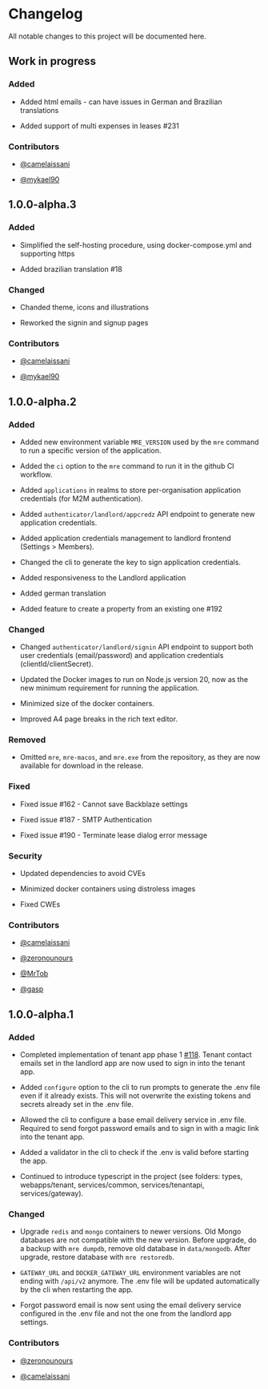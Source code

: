 # Changelog

All notable changes to this project will be documented here.

## Work in progress

### Added

- Added html emails - can have issues in German and Brazilian translations

- Added support of multi expenses in leases #231

### Contributors

- [@camelaissani](https://github.com/camelaissani)

- [@mykael90](https://github.com/mykael90)

## 1.0.0-alpha.3

### Added

- Simplified the self-hosting procedure, using docker-compose.yml and supporting https

- Added brazilian translation #18

### Changed

- Chanded theme, icons and illustrations

- Reworked the signin and signup pages

### Contributors

- [@camelaissani](https://github.com/camelaissani)

- [@mykael90](https://github.com/mykael90)


## 1.0.0-alpha.2

### Added

- Added new environment variable `MRE_VERSION` used by the `mre` command to run a specific version of the application.

- Added the `ci` option to the `mre` command to run it in the github CI workflow.

- Added `applications` in realms to store per-organisation application credentials (for M2M authentication).

- Added `authenticator/landlord/appcredz` API endpoint to generate new application credentials.

- Added application credentials management to landlord frontend (Settings > Members).

- Changed the cli to generate the key to sign application credentials.

- Added responsiveness to the Landlord application

- Added german translation

- Added feature to create a property from an existing one #192

### Changed

- Changed `authenticator/landlord/signin` API endpoint to support both user credentials (email/password) and application credentials (clientId/clientSecret).

- Updated the Docker images to run on Node.js version 20, now as the new minimum requirement for running the application.

- Minimized size of the docker containers.

- Improved A4 page breaks in the rich text editor.

### Removed

- Omitted `mre`, `mre-macos`, and `mre.exe` from the repository, as they are now available for download in the release.

### Fixed

- Fixed issue #162 - Cannot save Backblaze settings

- Fixed issue #187 - SMTP Authentication

- Fixed issue #190 - Terminate lease dialog error message

### Security

- Updated dependencies to avoid CVEs

- Minimized docker containers using distroless images

- Fixed CWEs

### Contributors

- [@camelaissani](https://github.com/camelaissani)

- [@zeronounours](https://github.com/zeronounours)

- [@MrTob](https://github.com/MrTob)

- [@gasp](https://github.com/gasp)


## 1.0.0-alpha.1

### Added

- Completed implementation of tenant app phase 1 [#118](https://github.com/microrealestate/microrealestate/issues/118). Tenant contact emails set in the landlord app are now used to sign in into the tenant app.

- Added `configure` option to the cli to run prompts to generate the .env file even if it already exists. This will not overwrite the existing tokens and secrets already set in the .env file.

- Allowed the cli to configure a base email delivery service in .env file. Required to send forgot password emails and to sign in with a magic link into the tenant app.

- Added a validator in the cli to check if the .env is valid before starting the app.

- Continued to introduce typescript in the project (see folders: types, webapps/tenant, services/common, services/tenantapi, services/gateway).

### Changed

- Upgrade `redis` and `mongo` containers to newer versions. Old Mongo databases are not compatible with the new version. Before upgrade, do a backup with `mre dumpdb`, remove old database in `data/mongodb`. After upgrade, restore database with `mre restoredb`.

- `GATEWAY_URL` and `DOCKER_GATEWAY_URL` environment variables are not ending with `/api/v2` anymore. The .env file will be updated automatically by the cli when restarting the app.

- Forgot password email is now sent using the email delivery service configured in the .env file and not the one from the landlord app settings.

### Contributors

- [@zeronounours](https://github.com/zeronounours)

- [@camelaissani](https://github.com/camelaissani)
